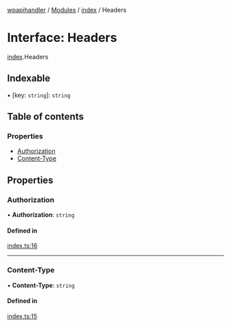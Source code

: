 [wpapihandler](../README.md) / [Modules](../modules.md) / [index](../modules/index.md) / Headers

# Interface: Headers

[index](../modules/index.md).Headers

## Indexable

▪ [key: `string`]: `string`

## Table of contents

### Properties

- [Authorization](index.Headers.md#authorization)
- [Content-Type](index.Headers.md#content-type)

## Properties

### Authorization

• **Authorization**: `string`

#### Defined in

[index.ts:16](https://github.com/MichaelGloessl04/wpapihandler/blob/d3af325/index.ts#L16)

___

### Content-Type

• **Content-Type**: `string`

#### Defined in

[index.ts:15](https://github.com/MichaelGloessl04/wpapihandler/blob/d3af325/index.ts#L15)
